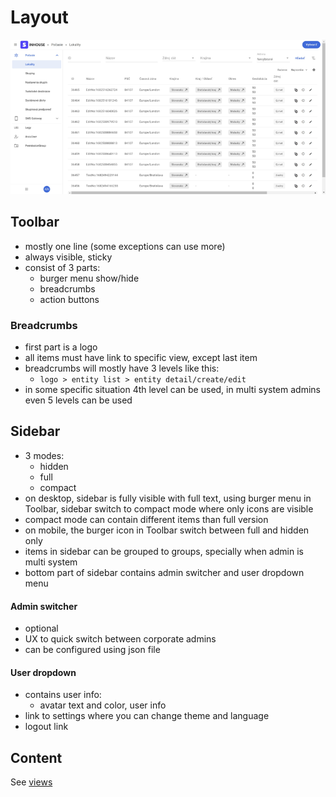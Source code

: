 # Layout

![Desktop layout](./layout-1.png)

## Toolbar

- mostly one line (some exceptions can use more)
- always visible, sticky
- consist of 3 parts:
  - burger menu show/hide
  - breadcrumbs
  - action buttons

### Breadcrumbs

- first part is a logo
- all items must have link to specific view, except last item
- breadcrumbs will mostly have 3 levels like this: 
  - `logo > entity list > entity detail/create/edit`
- in some specific situation 4th level can be used, in multi system admins even 5 levels can be used

## Sidebar

- 3 modes:
  - hidden
  - full
  - compact
- on desktop, sidebar is fully visible with full text, using burger menu in Toolbar, sidebar switch to compact mode where only icons are visible
- compact mode can contain different items than full version
- on mobile, the burger icon in Toolbar switch between full and hidden only
- items in sidebar can be grouped to groups, specially when admin is multi system
- bottom part of sidebar contains admin switcher and user dropdown menu

#### Admin switcher
- optional
- UX to quick switch between corporate admins
- can be configured using json file

#### User dropdown
- contains user info:
  - avatar text and color, user info
- link to settings where you can change theme and language
- logout link

## Content

See [views](./views)
